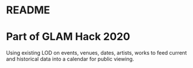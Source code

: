 # README

Part of GLAM Hack 2020
======================

Using existing LOD on events, venues, dates, artists, works to feed current and historical data into a calendar for public viewing.
